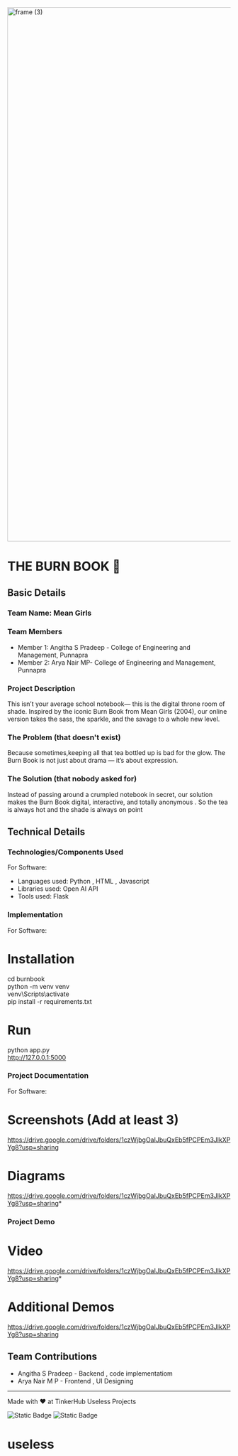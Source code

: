<img width="3188" height="1202" alt="frame (3)" src="https://github.com/user-attachments/assets/517ad8e9-ad22-457d-9538-a9e62d137cd7" />


# THE BURN BOOK 🎯


## Basic Details
### Team Name: Mean Girls

### Team Members
- Member 1: Angitha S Pradeep - College of Engineering and Management, Punnapra
- Member 2: Arya Nair MP- College of Engineering and Management, Punnapra

### Project Description
This isn’t your average school notebook— this is the digital throne room of shade. 
Inspired by the iconic Burn Book from Mean Girls (2004), our online version takes the sass, the sparkle, and the savage to a whole new level.

### The Problem (that doesn't exist)
Because sometimes,keeping all that tea bottled up is bad for the glow. The Burn Book is not just about drama — it’s about expression.

### The Solution (that nobody asked for)
Instead of passing around a crumpled notebook in secret, our solution makes the Burn Book digital, interactive, and totally anonymous .
So the tea is always hot and the shade is always on point

## Technical Details
### Technologies/Components Used
For Software:
- Languages used: Python , HTML , Javascript
- Libraries used: Open AI API
- Tools used: Flask


### Implementation
For Software:
# Installation 
cd burnbook  
python -m venv venv  
venv\Scripts\activate    
pip install -r requirements.txt  


# Run  
python app.py   
http://127.0.0.1:5000  


### Project Documentation
For Software:

# Screenshots (Add at least 3)
https://drive.google.com/drive/folders/1czWjbgOaIJbuQxEb5fPCPEm3JlkXPYg8?usp=sharing

# Diagrams
https://drive.google.com/drive/folders/1czWjbgOaIJbuQxEb5fPCPEm3JlkXPYg8?usp=sharing*


### Project Demo
# Video
https://drive.google.com/drive/folders/1czWjbgOaIJbuQxEb5fPCPEm3JlkXPYg8?usp=sharing*

# Additional Demos
https://drive.google.com/drive/folders/1czWjbgOaIJbuQxEb5fPCPEm3JlkXPYg8?usp=sharing

## Team Contributions
- Angitha S Pradeep - Backend , code implementatiom
- Arya Nair M P - Frontend , UI Designing


---
Made with ❤️ at TinkerHub Useless Projects 

![Static Badge](https://img.shields.io/badge/TinkerHub-24?color=%23000000&link=https%3A%2F%2Fwww.tinkerhub.org%2F)
![Static Badge](https://img.shields.io/badge/UselessProjects--25-25?link=https%3A%2F%2Fwww.tinkerhub.org%2Fevents%2FQ2Q1TQKX6Q%2FUseless%2520Projects)


# useless
